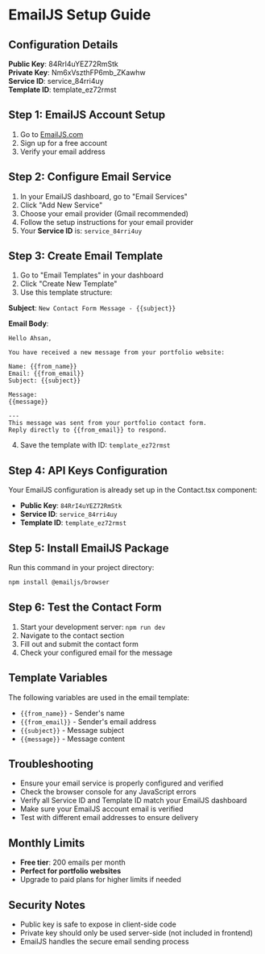 # EmailJS Setup Guide

## Configuration Details
**Public Key**: 84RrI4uYEZ72RmStk  
**Private Key**: Nm6xVszthFP6mb_ZKawhw  
**Service ID**: service_84rri4uy  
**Template ID**: template_ez72rmst  

## Step 1: EmailJS Account Setup
1. Go to [EmailJS.com](https://www.emailjs.com/)
2. Sign up for a free account
3. Verify your email address

## Step 2: Configure Email Service
1. In your EmailJS dashboard, go to "Email Services"
2. Click "Add New Service"
3. Choose your email provider (Gmail recommended)
4. Follow the setup instructions for your email provider
5. Your **Service ID** is: `service_84rri4uy`

## Step 3: Create Email Template
1. Go to "Email Templates" in your dashboard
2. Click "Create New Template"
3. Use this template structure:

**Subject**: `New Contact Form Message - {{subject}}`

**Email Body**:
```
Hello Ahsan,

You have received a new message from your portfolio website:

Name: {{from_name}}
Email: {{from_email}}
Subject: {{subject}}

Message:
{{message}}

---
This message was sent from your portfolio contact form.
Reply directly to {{from_email}} to respond.
```

4. Save the template with ID: `template_ez72rmst`

## Step 4: API Keys Configuration
Your EmailJS configuration is already set up in the Contact.tsx component:
- **Public Key**: `84RrI4uYEZ72RmStk`
- **Service ID**: `service_84rri4uy`
- **Template ID**: `template_ez72rmst`

## Step 5: Install EmailJS Package
Run this command in your project directory:
```bash
npm install @emailjs/browser
```

## Step 6: Test the Contact Form
1. Start your development server: `npm run dev`
2. Navigate to the contact section
3. Fill out and submit the contact form
4. Check your configured email for the message

## Template Variables
The following variables are used in the email template:
- `{{from_name}}` - Sender's name
- `{{from_email}}` - Sender's email address
- `{{subject}}` - Message subject
- `{{message}}` - Message content

## Troubleshooting
- Ensure your email service is properly configured and verified
- Check the browser console for any JavaScript errors
- Verify all Service ID and Template ID match your EmailJS dashboard
- Make sure your EmailJS account email is verified
- Test with different email addresses to ensure delivery

## Monthly Limits
- **Free tier**: 200 emails per month
- **Perfect for portfolio websites**
- Upgrade to paid plans for higher limits if needed

## Security Notes
- Public key is safe to expose in client-side code
- Private key should only be used server-side (not included in frontend)
- EmailJS handles the secure email sending process
